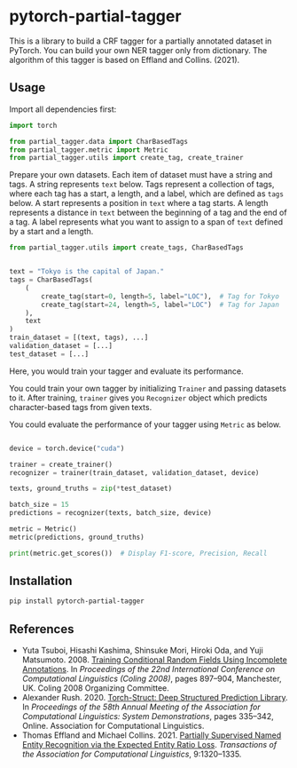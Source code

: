 # pytorch-partial-tagger

 This is a library to build a CRF tagger for a partially annotated dataset in PyTorch. You can build your own NER tagger only from dictionary. The algorithm of this tagger is based on Effland and Collins. (2021).


## Usage

Import all dependencies first:

```py
import torch

from partial_tagger.data import CharBasedTags
from partial_tagger.metric import Metric
from partial_tagger.utils import create_tag, create_trainer
```

Prepare your own datasets.
Each item of dataset must have a string and tags. A string represents `text` below.
Tags represent a collection of tags, where each tag has a start, a length, and a label, which are defined as `tags` below.
A start represents a position in `text` where a tag starts.
A length represents a distance in `text` between the beginning of a tag and the end of a tag.
A label represents what you want to assign to a span of `text` defined by a start and a length.

```py
from partial_tagger.utils import create_tags, CharBasedTags


text = "Tokyo is the capital of Japan."
tags = CharBasedTags(
    (
        create_tag(start=0, length=5, label="LOC"),  # Tag for Tokyo
        create_tag(start=24, length=5, label="LOC")  # Tag for Japan
    ),
    text
)
train_dataset = [(text, tags), ...]
validation_dataset = [...]
test_dataset = [...]
```

Here, you would train your tagger and evaluate its performance.

You could train your own tagger by initializing `Trainer` and passing datasets to it.
After training, `trainer` gives you `Recognizer` object which predicts character-based tags from given texts.

You could evaluate the performance of your tagger using `Metric` as below.


```py

device = torch.device("cuda")

trainer = create_trainer()
recognizer = trainer(train_dataset, validation_dataset, device)

texts, ground_truths = zip(*test_dataset)

batch_size = 15
predictions = recognizer(texts, batch_size, device)

metric = Metric()
metric(predictions, ground_truths)

print(metric.get_scores())  # Display F1-score, Precision, Recall
```

## Installation

```bash
pip install pytorch-partial-tagger
```

## References

 - Yuta Tsuboi, Hisashi Kashima, Shinsuke Mori, Hiroki Oda, and Yuji Matsumoto. 2008. [Training Conditional Random Fields Using Incomplete Annotations](https://aclanthology.org/C08-1113/). In _Proceedings of the 22nd International Conference on Computational Linguistics (Coling 2008)_, pages 897–904, Manchester, UK. Coling 2008 Organizing Committee.
- Alexander Rush. 2020. [Torch-Struct: Deep Structured Prediction Library](https://aclanthology.org/2020.acl-demos.38/). In _Proceedings of the 58th Annual Meeting of the Association for Computational Linguistics: System Demonstrations_, pages 335–342, Online. Association for Computational Linguistics.
- Thomas Effland and Michael Collins. 2021. [Partially Supervised Named Entity Recognition via the Expected Entity Ratio Loss](https://aclanthology.org/2021.tacl-1.78/). _Transactions of the Association for Computational Linguistics_, 9:1320–1335.
